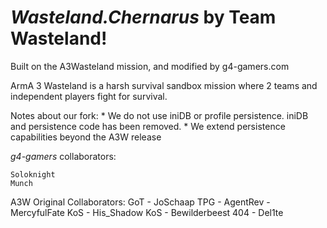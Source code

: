 *Wasteland.Chernarus* by Team Wasteland!
===================

Built on the A3Wasteland mission, and modified by g4-gamers.com

ArmA 3 Wasteland is a harsh survival sandbox mission where 2 teams and independent players fight for survival.

Notes about our fork:
	* We do not use iniDB or profile persistence.  iniDB and persistence code has been removed.
	* We extend persistence capabilities beyond the A3W release

*g4-gamers* collaborators:

	Soloknight
	Munch
	
A3W Original Collaborators:
       GoT - JoSchaap
       TPG - AgentRev
           - MercyfulFate
       KoS - His_Shadow
       KoS - Bewilderbeest
       404 - Del1te
